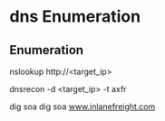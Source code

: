 # dns Enumeration

## Enumeration

nslookup http://<target_ip>

dnsrecon -d <target_ip> -t axfr

dig soa <domain>
dig soa www.inlanefreight.com